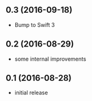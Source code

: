 ## 0.3 (2016-09-18)

- Bump to Swift 3

## 0.2 (2016-08-29)

- some internal improvements

## 0.1 (2016-08-28)

- initial release
